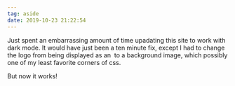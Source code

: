 ```yaml
---
tag: aside
date: 2019-10-23 21:22:54
---
```

Just spent an embarrassing amount  of time upadating this site to work with dark mode. It would have just been a ten minute fix, except I had to change the logo from being displayed as an <img> to a background image, which possibly one of my least favorite corners of css.

But now it works!